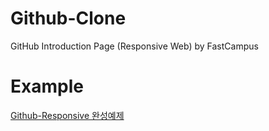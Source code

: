 # Github-Clone
GitHub Introduction Page (Responsive Web) by FastCampus

# Example
<a href="https://MinJeong16.github.io/Github-Responsive-fastcamp/">Github-Responsive 완성예제
